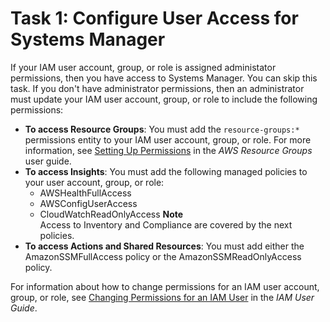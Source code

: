 # Task 1: Configure User Access for Systems Manager<a name="sysman-access-user"></a>

If your IAM user account, group, or role is assigned administator permissions, then you have access to Systems Manager\. You can skip this task\. If you don't have administrator permissions, then an administrator must update your IAM user account, group, or role to include the following permissions:
+ **To access Resource Groups**: You must add the `resource-groups:*` permissions entity to your IAM user account, group, or role\. For more information, see [Setting Up Permissions](https://docs.aws.amazon.com/ARG/latest/userguide/gettingstarted-prereqs.html#rg-permissions) in the *AWS Resource Groups* user guide\.
+ **To access Insights**: You must add the following managed policies to your user account, group, or role:
  + AWSHealthFullAccess
  + AWSConfigUserAccess
  + CloudWatchReadOnlyAccess
**Note**  
Access to Inventory and Compliance are covered by the next policies\.
+ **To access Actions and Shared Resources**: You must add either the AmazonSSMFullAccess policy or the AmazonSSMReadOnlyAccess policy\.

For information about how to change permissions for an IAM user account, group, or role, see [Changing Permissions for an IAM User](http://docs.aws.amazon.com/IAM/latest/UserGuide/id_users_change-permissions.html) in the *IAM User Guide*\.